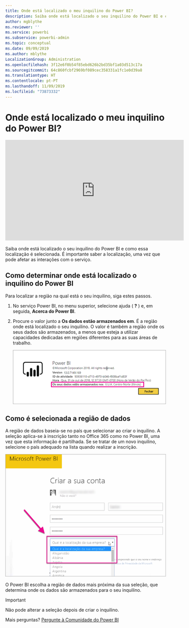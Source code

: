 ```yaml
---
title: Onde está localizado o meu inquilino do Power BI?
description: Saiba onde está localizado o seu inquilino do Power BI e como essa localização é selecionada. Isto é importante para saber porque é que pode afetar as interações com o serviço.
author: mgblythe
ms.reviewer: ''
ms.service: powerbi
ms.subservice: powerbi-admin
ms.topic: conceptual
ms.date: 09/09/2019
ms.author: mblythe
LocalizationGroup: Administration
ms.openlocfilehash: 3f12e6f0b54f85ebd626b2bd35bf1a03d513c17a
ms.sourcegitcommit: 64c860fcbf2969bf089cec358331a1fc1e0d39a8
ms.translationtype: HT
ms.contentlocale: pt-PT
ms.lasthandoff: 11/09/2019
ms.locfileid: "73873332"
---
```

# <a name="where-is-my-power-bi-tenant-located"></a>Onde está localizado o meu inquilino do Power BI?

<iframe width="560" height="315" src="https://www.youtube.com/embed/0fOxaHJPvdM?showinfo=0" frameborder="0" allowfullscreen></iframe>

Saiba onde está localizado o seu inquilino do Power BI e como essa localização é selecionada. É importante saber a localização, uma vez que pode afetar as interações com o serviço.

## <a name="how-to-determine-where-your-power-bi-tenant-is-located"></a>Como determinar onde está localizado o inquilino do Power BI

Para localizar a região na qual está o seu inquilino, siga estes passos.

1. No serviço Power BI, no menu superior, selecione ajuda ( **?** ) e, em seguida, **Acerca do Power BI**.

1. Procure o valor junto a **Os dados estão armazenados em**. É a região onde está localizado o seu inquilino. O valor é também a região onde os seus dados são armazenados, a menos que esteja a utilizar capacidades dedicadas em regiões diferentes para as suas áreas de trabalho.

    ![Região de dados](media/service-admin-where-is-my-tenant-located/power-bi-data-region.png)

## <a name="how-the-data-region-is-selected"></a>Como é selecionada a região de dados

A região de dados baseia-se no país que selecionar ao criar o inquilino. A seleção aplica-se à inscrição tanto no Office 365 como no Power BI, uma vez que esta informação é partilhada. Se se tratar de um novo inquilino, selecione o país adequado na lista quando realizar a inscrição.

![Seleção do país](media/service-admin-where-is-my-tenant-located/sign-up-country-selection.png)

O Power BI escolha a região de dados mais próxima da sua seleção, que determina onde os dados são armazenados para o seu inquilino.

> [!IMPORTANT]
> Não pode alterar a seleção depois de criar o inquilino.

Mais perguntas? [Pergunte à Comunidade do Power BI](https://community.powerbi.com/)

